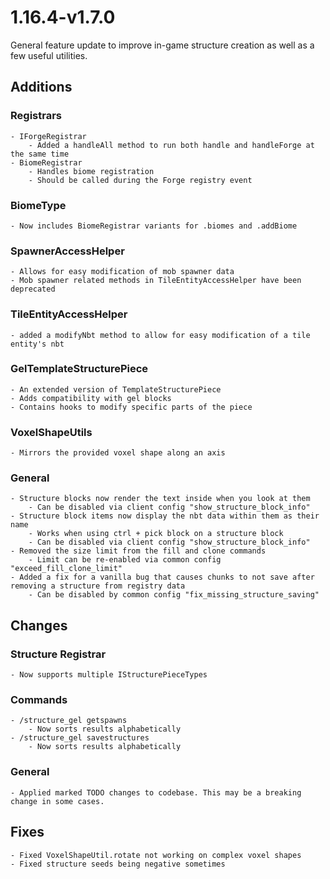 # 1.16.4-v1.7.0
General feature update to improve in-game structure creation as well as a few useful utilities.

## Additions
### Registrars
	- IForgeRegistrar
		- Added a handleAll method to run both handle and handleForge at the same time
	- BiomeRegistrar
		- Handles biome registration
		- Should be called during the Forge registry event
### BiomeType
	- Now includes BiomeRegistrar variants for .biomes and .addBiome
### SpawnerAccessHelper
	- Allows for easy modification of mob spawner data
	- Mob spawner related methods in TileEntityAccessHelper have been deprecated
### TileEntityAccessHelper
	- added a modifyNbt method to allow for easy modification of a tile entity's nbt
### GelTemplateStructurePiece
	- An extended version of TemplateStructurePiece
	- Adds compatibility with gel blocks
	- Contains hooks to modify specific parts of the piece
### VoxelShapeUtils
	- Mirrors the provided voxel shape along an axis
### General
	- Structure blocks now render the text inside when you look at them
		- Can be disabled via client config "show_structure_block_info"
	- Structure block items now display the nbt data within them as their name
		- Works when using ctrl + pick block on a structure block
		- Can be disabled via client config "show_structure_block_info"
	- Removed the size limit from the fill and clone commands
		- Limit can be re-enabled via common config "exceed_fill_clone_limit"
	- Added a fix for a vanilla bug that causes chunks to not save after removing a structure from registry data
		- Can be disabled by common config "fix_missing_structure_saving"

## Changes
### Structure Registrar
	- Now supports multiple IStructurePieceTypes
### Commands
	- /structure_gel getspawns
		- Now sorts results alphabetically
	- /structure_gel savestructures
		- Now sorts results alphabetically
### General
	- Applied marked TODO changes to codebase. This may be a breaking change in some cases.

## Fixes
	- Fixed VoxelShapeUtil.rotate not working on complex voxel shapes
	- Fixed structure seeds being negative sometimes